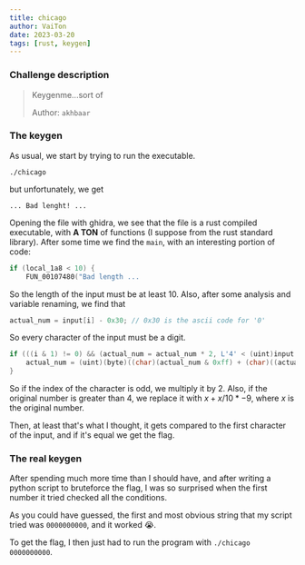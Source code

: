 ```yaml
---
title: chicago
author: VaiTon
date: 2023-03-20
tags: [rust, keygen]
---
```


### Challenge description

> Keygenme...sort of
>
> Author: `akhbaar`

### The keygen

As usual, we start by trying to run the executable.

```shell
./chicago
```

but unfortunately, we get

```shell
... Bad lenght! ...
```

Opening the file with ghidra, we see that the file is a rust compiled executable, with **A TON** of functions (I suppose from the rust standard library). After some time we find the `main`, with an interesting portion of code:

```c
if (local_1a8 < 10) {
    FUN_00107480("Bad length ...
```

So the length of the input must be at least 10.
Also, after some analysis and variable renaming, we find that

```c
actual_num = input[i] - 0x30; // 0x30 is the ascii code for '0'
```

So every character of the input must be a digit.

```c
if (((i & 1) != 0) && (actual_num = actual_num * 2, L'4' < (uint)input[i])) {
    actual_num = (uint)(byte)((char)(actual_num & 0xff) + (char)((actual_num & 0xff) / 10) * -9);
}
```

So if the index of the character is odd, we multiply it by 2.
Also, if the original number is greater than 4, we replace it with $x + x / 10 * -9$, where $x$ is the original number.

Then, at least that's what I thought, it gets compared to the first character of the input, and if it's equal we get the flag.

### The real keygen

After spending much more time than I should have, and after writing a python script to bruteforce the flag, I was so surprised when the first number it tried checked all the conditions.

As you could have guessed, the first and most obvious string that my script tried was `0000000000`, and it worked 😭.

To get the flag, I then just had to run the program with `./chicago 0000000000`.
